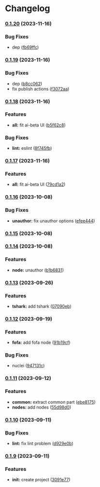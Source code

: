 # Changelog


### [0.1.20](https://github.com/yoshino-s/n8n-nodes-soar/compare/v0.1.19...v0.1.20) (2023-11-16)


### Bug Fixes

* dep ([fb69ffc](https://github.com/yoshino-s/n8n-nodes-soar/commit/fb69ffc75643851b5a3c1968367888abfcee7e7b))

### [0.1.19](https://github.com/yoshino-s/n8n-nodes-soar/compare/v0.1.18...v0.1.19) (2023-11-16)


### Bug Fixes

* dep ([b8cc062](https://github.com/yoshino-s/n8n-nodes-soar/commit/b8cc06211190346945591b92ffc1899a9f99306b))
* fix publish actions ([f3072aa](https://github.com/yoshino-s/n8n-nodes-soar/commit/f3072aa20519f1b7f031ff9c2c039b8f4519bcdb))

### [0.1.18](https://github.com/yoshino-s/n8n-nodes-soar/compare/v0.1.16...v0.1.18) (2023-11-16)


### Features

* **all:** fit ai-beta UI ([b5f62c8](https://github.com/yoshino-s/n8n-nodes-soar/commit/b5f62c8d47032d7e0ec13ba729d250a3646cd1d3))


### Bug Fixes

* **lint:** eslint ([8f745fb](https://github.com/yoshino-s/n8n-nodes-soar/commit/8f745fb33f6c476a839b68ade5e43d8606f10e6a))

### [0.1.17](https://github.com/yoshino-s/n8n-nodes-soar/compare/v0.1.16...v0.1.17) (2023-11-16)


### Features

* **all:** fit ai-beta UI ([79cd1a2](https://github.com/yoshino-s/n8n-nodes-soar/commit/79cd1a2215632f879ce43d2563b809668ef2388a))

### [0.1.16](https://github.com/yoshino-s/n8n-nodes-soar/compare/v0.1.15...v0.1.16) (2023-10-08)


### Bug Fixes

* **unauthor:** fix unauthor options ([efee444](https://github.com/yoshino-s/n8n-nodes-soar/commit/efee444d11c51bd4220b65e6b398c3e973d7d218))

### [0.1.15](https://github.com/yoshino-s/n8n-nodes-soar/compare/v0.1.14...v0.1.15) (2023-10-08)

### [0.1.14](https://github.com/yoshino-s/n8n-nodes-soar/compare/v0.1.13...v0.1.14) (2023-10-08)


### Features

* **node:** unauthor ([b1b6831](https://github.com/yoshino-s/n8n-nodes-soar/commit/b1b6831232751147d06ebb78179b1db297b7084e))

### [0.1.13](https://github.com/yoshino-s/n8n-nodes-soar/compare/v0.1.12...v0.1.13) (2023-09-26)


### Features

* **tshark:** add tshark ([07090eb](https://github.com/yoshino-s/n8n-nodes-soar/commit/07090eb6a47662cfeaf639d87ca70f76e76e1e4f))

### [0.1.12](https://github.com/yoshino-s/n8n-nodes-soar/compare/v0.1.11...v0.1.12) (2023-09-19)


### Features

* **fofa:** add fofa node ([91b19cf](https://github.com/yoshino-s/n8n-nodes-soar/commit/91b19cf300e1f9fd2c5eb21838ebb70bec0f31ce))


### Bug Fixes

* nuclei ([947131c](https://github.com/yoshino-s/n8n-nodes-soar/commit/947131c790d50ba38cdedabaa4966d55b1a53d8a))

### [0.1.11](https://github.com/yoshino-s/n8n-nodes-soar/compare/v0.1.10...v0.1.11) (2023-09-12)


### Features

* **common:** extract common part ([ebe8175](https://github.com/yoshino-s/n8n-nodes-soar/commit/ebe8175e72c9fc69919e910af50cbf6a98d3f10e))
* **nodes:** add nodes ([55d98d0](https://github.com/yoshino-s/n8n-nodes-soar/commit/55d98d039113bebd29cc23828ea0abc421998aaa))

### [0.1.10](https://github.com/yoshino-s/n8n-nodes-soar/compare/v0.1.9...v0.1.10) (2023-09-11)


### Bug Fixes

* **lint:** fix lint problem ([d929e0b](https://github.com/yoshino-s/n8n-nodes-soar/commit/d929e0b66dd111a7862836ddd68782449b43465b))

### [0.1.9](https://github.com/yoshino-s/n8n-nodes-soar/compare/v0.1.8...v0.1.9) (2023-09-11)


### Features

* **init:** create project ([3091e77](https://github.com/yoshino-s/n8n-nodes-soar/commit/3091e777ab0fc3207c74e7273141f2b588e98909))
